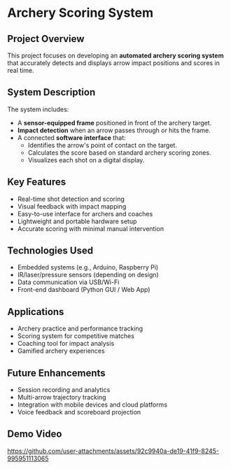# Archery Scoring System

## Project Overview

This project focuses on developing an **automated archery scoring system** that accurately detects and displays arrow impact positions and scores in real time.

## System Description

The system includes:

- A **sensor-equipped frame** positioned in front of the archery target.
- **Impact detection** when an arrow passes through or hits the frame.
- A connected **software interface** that:
  - Identifies the arrow's point of contact on the target.
  - Calculates the score based on standard archery scoring zones.
  - Visualizes each shot on a digital display.

## Key Features

- Real-time shot detection and scoring  
- Visual feedback with impact mapping  
- Easy-to-use interface for archers and coaches  
- Lightweight and portable hardware setup  
- Accurate scoring with minimal manual intervention

## Technologies Used

- Embedded systems (e.g., Arduino, Raspberry Pi)  
- IR/laser/pressure sensors (depending on design)  
- Data communication via USB/Wi-Fi  
- Front-end dashboard (Python GUI / Web App)

## Applications

- Archery practice and performance tracking  
- Scoring system for competitive matches  
- Coaching tool for impact analysis  
- Gamified archery experiences

## Future Enhancements

- Session recording and analytics  
- Multi-arrow trajectory tracking  
- Integration with mobile devices and cloud platforms  
- Voice feedback and scoreboard projection

## Demo Video

https://github.com/user-attachments/assets/92c9940a-de19-41f9-8245-995951113065




